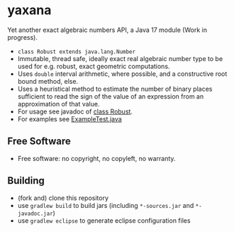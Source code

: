 # yaxana

Yet another exact algebraic numbers API, a Java 17 module (Work in progress).

 * `class Robust extends java.lang.Number`
 * Immutable, thread safe, ideally exact real algebraic number type
   to be used for e.g. robust, exact geometric computations. 
 * Uses `double` interval arithmetic, where possible, and a constructive root bound method, else.
 * Uses a heuristical method to estimate the number of binary places sufficient 
   to read the sign of the value of an expression from an approximation of that value.
 * For usage see javadoc of [class Robust](https://github.com/bestrauss/yaxana/blob/main/yaxana/core/src/main/java/br/eng/strauss/yaxana/Robust.java).
 * For examples see [ExampleTest.java](https://github.com/bestrauss/yaxana/blob/main/yaxana/core/src/test/java/br/eng/strauss/yaxana/examples/ExampleTest.java)


## Free Software

 * Free software: no copyright, no copyleft, no warranty.


## Building

 * (fork and) clone this repository 
 * use `gradlew build` to build jars (including `*-sources.jar` and `*-javadoc.jar`)
 * use `gradlew eclipse` to generate eclipse configuration files

